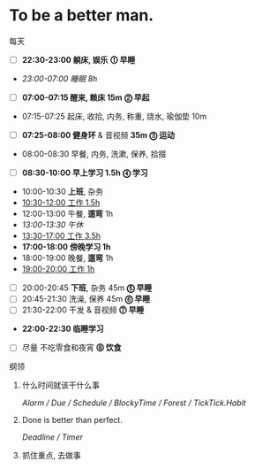 # To be a better man.

每天

- [ ] **22:30-23:00 躺床, 娱乐** **⓵ 早睡**
- _23:00-07:00 睡眠 8h_
- [ ] **07:00-07:15 醒来, 赖床 15m** **⓶ 早起**
- 07:15-07:25 起床, 收拾, 内务, 称重, 烧水, 瑜伽垫 10m
- [ ] **07:25-08:00 健身环** & 音视频 **35m** **⓷ 运动**
- 08:00-08:30 早餐, 内务, 洗漱, 保养, 拾掇
- [ ] **08:30-10:00 早上学习 1.5h** **⓸ 学习**
- 10:00-10:30 **上班**, 杂务
- <u>10:30-12:00 工作 1.5h</u>
- 12:00-13:00 午餐, **遛弯** 1h
- _13:00-13:30 午休_
- <u>13:30-17:00 工作 3.5h</u>
- **17:00-18:00 傍晚学习 1h**
- 18:00-19:00 晚餐, **遛弯** 1h
- <u>19:00-20:00 工作 1h</u>
- [ ] 20:00-20:45 **下班**, 杂务 45m **⓹ 早睡**
- [ ] 20:45-21:30 洗澡, 保养 45m **⓺ 早睡**
- [ ] 21:30-22:00 干发 & 音视频 **⓻ 早睡**
- **22:00-22:30 临睡学习**
- [ ] 尽量 不吃零食和夜宵 **⓼ 饮食**

纲领

1.  什么时间就该干什么事

    _Alarm / Due / Schedule / BlockyTime / Forest / TickTick.Habit_

1.  Done is better than perfect.

    _Deadline / Timer_

1.  抓住重点, 去做事
